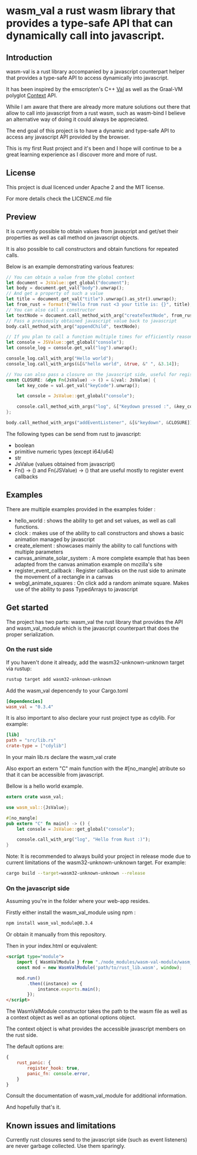 # wasm_val a rust wasm library that provides a type-safe API that can dynamically call into javascript.

## Introduction
wasm-val is a rust library accompanied by a javascript counterpart helper that provides a type-safe API to access dynamically into javascript.

It has been inspired by the emscripten's C++ [Val](https://kripken.github.io/emscripten-site/docs/porting/connecting_cpp_and_javascript/embind.html#using-val-to-transliterate-javascript-to-c) as well as the Graal-VM polyglot [Context](http://www.graalvm.org/sdk/javadoc/org/graalvm/polyglot/Context.html) API.

While I am aware that there are already more mature solutions out there that allow to call into javascript from a rust wasm, such as wasm-bind I believe an alternative way of doing it could always be appreciated.

The end goal of this project is to have a dynamic and type-safe API to access any javascript API provided by the browser.

This is my first Rust project and it's been and I hope will continue to be a great learning experience as I discover more and more of rust.


## License

This project is dual licenced under Apache 2 and the MIT license.

For more details check the LICENCE.md file

## Preview

It is currently possible to obtain values from javascript and get/set their properties as well as call method on javascript objects.

It is also possible to call constructors and obtain functions for repeated calls.

Below is an example demonstrating various features:

```rust
// You can obtain a value from the global context
let document = JsValue::get_global("document");
let body = document.get_val("body").unwrap(); 
// And get a property of such a value
let title = document.get_val("title").unwrap().as_str().unwrap();
let from_rust = format!("Hello from rust <3 your title is: {}", title);
// You can also call a constructor
let textNode = document.call_method_with_arg("createTextNode", from_rust.as_str()).unwrap();
// Pass a previously obtained javascript value back to javascript
body.call_method_with_arg("appendChild", textNode);

// If you plan to call a function multiple times for efficiently reasons you can obtain a reference to it:
let console = JSValue::get_global("console");
let console_log = console.get_val("log").unwrap();

console_log.call_with_arg("Hello world");
console_log.call_with_args(&[&"hello world", &true, &" ", &3.14]);

// You can also pass a closure on the javascript side, useful for registering callbacks
const CLOSURE: &dyn Fn(JsValue) -> () = &|val: JsValue| {
    let key_code = val.get_val("keyCode").unwrap();

    let console = JsValue::get_global("console");

    console.call_method_with_args("log", &["Keydown pressed :", &key_code]);
};

body.call_method_with_args("addEventListener", &[&"keydown", &CLOSURE]);
```

The following types can be send from rust to javascript:

 - boolean
 - primitive numeric types (except i64/u64)
 - str
 - JsValue (values obtained from javascript)
 - Fn() -> () and Fn(JSValue) -> () that are useful mostly to register event callbacks

## Examples

There are multiple examples provided in the examples folder :
 - hello_world : shows the ability to get and set values, as well as call functions.
 - clock : makes use of the ability to call constructors and shows a basic animation managed by javascript
 - create_element : showcases mainly the ability to call functions with multiple parameters
 - canvas_animate_solar_system : A more complete example that has been adapted from the canvas animation example on mozilla's site
 - register_event_callback : Register callbacks on the rust side to animate the movement of a rectangle in a canvas
 - webgl_animate_squares : On click add a random animate square. Makes use of the ability to pass TypedArrays to javascript

## Get started

The project has two parts: wasm_val the rust library that provides the API and wasm_val_module which is the javascript counterpart that does the proper serialization.

###  On the rust side

If you haven't done it already, add the wasm32-unknown-unknown target via rustup:

```bash
rustup target add wasm32-unknown-unknown
```

Add the wasm_val depencendy to your Cargo.toml

```toml
[dependencies]
wasm_val = "0.3.4"
```

It is also important to also declare your rust project type as cdylib.
For example:

```toml
[lib]
path = "src/lib.rs"
crate-type = ["cdylib"]
```

In your main lib.rs declare the wasm_val crate

Also export an extern "C" main function with the #[no_mangle] atribute so that it can be accessible from javascript.

Bellow is a hello world example.

```rust
extern crate wasm_val;

use wasm_val::{JsValue};

#[no_mangle]
pub extern "C" fn main() -> () {
    let console = JsValue::get_global("console");

    console.call_with_arg("log", "Hello from Rust :)");
}
```

Note: It is recommended to always build your project in release mode due to current limitations of the wasm32-unknown-unknown target. For example:

```bash
cargo build --target=wasm32-unknown-unknown --release
````

### On the javascript side

Assuming you're in the folder where your web-app resides.

Firstly either install the wasm_val_module using npm :

```bash
npm install wasm_val_module@0.3.4

```

Or obtain it manually from this repository.

Then in your index.html or equivalent:

```html
<script type="module">
    import { WasmValModule } from "./node_modules/wasm-val-module/wasm_val_module.js";
    const mod = new WasmValModule('path/to/rust_lib.wasm', window);

    mod.run()
        .then((instance) => {
            instance.exports.main();
        });
</script>
````

The WasmValModule constructor takes the path to the wasm file as well as a context object as well as an optional options object. 

The context object is what provides the accessible javascript members on the rust side.

The default options are:

```javascript
{
    rust_panic: {
        register_hook: true,
        panic_fn: console.error,
    }
}
```

Consult the documentation of wasm_val_module for additional information.

And hopefully that's it.


## Known issues and limitations

Currently rust closures send to the javascript side (such as event listeners) are never garbage collected. Use them sparingly. 
